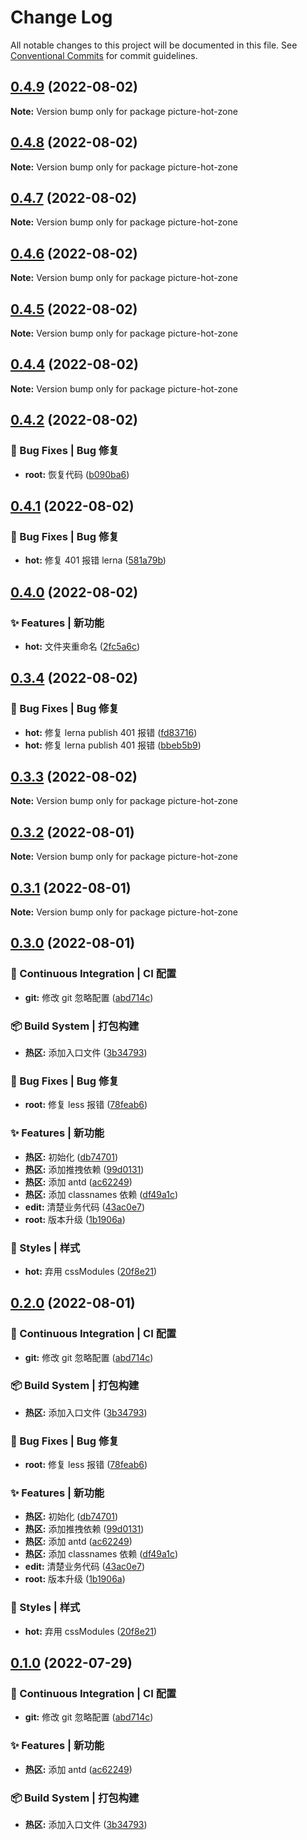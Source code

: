 # Change Log

All notable changes to this project will be documented in this file. See [Conventional Commits](https://conventionalcommits.org) for commit guidelines.

## [0.4.9](https://github.com/digital-expo-backstage-lowcode/multiport-builder-launcher/compare/picture-hot-zone@0.4.8...picture-hot-zone@0.4.9) (2022-08-02)

**Note:** Version bump only for package picture-hot-zone

## [0.4.8](https://github.com/digital-expo-backstage-lowcode/multiport-builder-launcher/compare/picture-hot-zone@0.4.7...picture-hot-zone@0.4.8) (2022-08-02)

**Note:** Version bump only for package picture-hot-zone

## [0.4.7](https://github.com/digital-expo-backstage-lowcode/multiport-builder-launcher/compare/picture-hot-zone@0.4.6...picture-hot-zone@0.4.7) (2022-08-02)

**Note:** Version bump only for package picture-hot-zone

## [0.4.6](https://github.com/digital-expo-backstage-lowcode/multiport-builder-launcher/compare/picture-hot-zone@0.4.5...picture-hot-zone@0.4.6) (2022-08-02)

**Note:** Version bump only for package picture-hot-zone

## [0.4.5](https://github.com/digital-expo-backstage-lowcode/multiport-builder-launcher/compare/picture-hot-zone@0.4.4...picture-hot-zone@0.4.5) (2022-08-02)

**Note:** Version bump only for package picture-hot-zone

## [0.4.4](https://github.com/digital-expo-backstage-lowcode/multiport-builder-launcher/compare/picture-hot-zone@0.4.3...picture-hot-zone@0.4.4) (2022-08-02)

**Note:** Version bump only for package picture-hot-zone

## [0.4.2](https://github.com/digital-expo-backstage-lowcode/multiport-builder-launcher/compare/picture-hot-zone@0.4.1...picture-hot-zone@0.4.2) (2022-08-02)

### 🐛 Bug Fixes | Bug 修复

- **root:** 恢复代码 ([b090ba6](https://github.com/digital-expo-backstage-lowcode/multiport-builder-launcher/commit/b090ba602f32677f8cdea4aac7eab875c688845d))

## [0.4.1](https://github.com/digital-expo-backstage-lowcode/multiport-builder-launcher/compare/picture-hot-zone@0.4.0...picture-hot-zone@0.4.1) (2022-08-02)

### 🐛 Bug Fixes | Bug 修复

- **hot:** 修复 401 报错 lerna ([581a79b](https://github.com/digital-expo-backstage-lowcode/multiport-builder-launcher/commit/581a79bbb663192483de4b756bf65608413ea494))

## [0.4.0](https://github.com/digital-expo-backstage-lowcode/multiport-builder-launcher/compare/picture-hot-zone@0.3.4...picture-hot-zone@0.4.0) (2022-08-02)

### ✨ Features | 新功能

- **hot:** 文件夹重命名 ([2fc5a6c](https://github.com/digital-expo-backstage-lowcode/multiport-builder-launcher/commit/2fc5a6cdbba46b5e3ec001a31395cca90f7a0fed))

## [0.3.4](https://github.com/digital-expo-backstage-lowcode/multiport-builder-launcher/compare/picture-hot-zone@0.3.3...picture-hot-zone@0.3.4) (2022-08-02)

### 🐛 Bug Fixes | Bug 修复

- **hot:** 修复 lerna publish 401 报错 ([fd83716](https://github.com/digital-expo-backstage-lowcode/multiport-builder-launcher/commit/fd83716e9d11ea24b0abba7eef5875f6c68954ae))
- **hot:** 修复 lerna publish 401 报错 ([bbeb5b9](https://github.com/digital-expo-backstage-lowcode/multiport-builder-launcher/commit/bbeb5b9e10ce4c641e850956da643049bce3ddd2))

## [0.3.3](https://github.com/digital-expo-backstage-lowcode/multiport-builder-launcher/compare/picture-hot-zone@0.3.2...picture-hot-zone@0.3.3) (2022-08-02)

**Note:** Version bump only for package picture-hot-zone

## [0.3.2](https://github.com/digital-expo-backstage-lowcode/multiport-builder-launcher/compare/picture-hot-zone@0.3.1...picture-hot-zone@0.3.2) (2022-08-01)

**Note:** Version bump only for package picture-hot-zone

## [0.3.1](https://github.com/digital-expo-backstage-lowcode/multiport-builder-launcher/compare/picture-hot-zone@0.3.0...picture-hot-zone@0.3.1) (2022-08-01)

**Note:** Version bump only for package picture-hot-zone

## [0.3.0](https://github.com/digital-expo-backstage-lowcode/multiport-builder-launcher/compare/picture-hot-zone@0.0.5...picture-hot-zone@0.3.0) (2022-08-01)

### 👷 Continuous Integration | CI 配置

- **git:** 修改 git 忽略配置 ([abd714c](https://github.com/digital-expo-backstage-lowcode/multiport-builder-launcher/commit/abd714cf755c66de4fff64cf9fbb91a2b1ec7b84))

### 📦‍ Build System | 打包构建

- **热区:** 添加入口文件 ([3b34793](https://github.com/digital-expo-backstage-lowcode/multiport-builder-launcher/commit/3b347932a49fb7732cd33f2aa7a97fd332f0889f))

### 🐛 Bug Fixes | Bug 修复

- **root:** 修复 less 报错 ([78feab6](https://github.com/digital-expo-backstage-lowcode/multiport-builder-launcher/commit/78feab6d9e404c74656624f4c4c25885dcd5fa71))

### ✨ Features | 新功能

- **热区:** 初始化 ([db74701](https://github.com/digital-expo-backstage-lowcode/multiport-builder-launcher/commit/db747018fb2ab3ce9bf47a6a14f2cef07760317b))
- **热区:** 添加推拽依赖 ([99d0131](https://github.com/digital-expo-backstage-lowcode/multiport-builder-launcher/commit/99d01316ff90e251c3b4d646a52b831157efa1a9))
- **热区:** 添加 antd ([ac62249](https://github.com/digital-expo-backstage-lowcode/multiport-builder-launcher/commit/ac6224954a4f641dfaf4b2a41db6b96e70d3ba82))
- **热区:** 添加 classnames 依赖 ([df49a1c](https://github.com/digital-expo-backstage-lowcode/multiport-builder-launcher/commit/df49a1cd3365f67b802bbd8103ad6316bc9bd6d1))
- **edit:** 清楚业务代码 ([43ac0e7](https://github.com/digital-expo-backstage-lowcode/multiport-builder-launcher/commit/43ac0e70f8b0ad2ceba474224eb7447041585c4a))
- **root:** 版本升级 ([1b1906a](https://github.com/digital-expo-backstage-lowcode/multiport-builder-launcher/commit/1b1906a618bad0af0f6b9b2159130896c0a21c50))

### 💄 Styles | 样式

- **hot:** 弃用 cssModules ([20f8e21](https://github.com/digital-expo-backstage-lowcode/multiport-builder-launcher/commit/20f8e212208ab4873213fc216fedbb7852d0dae9))

## [0.2.0](https://github.com/digital-expo-backstage-lowcode/multiport-builder-launcher/compare/picture-hot-zone@0.0.5...picture-hot-zone@0.2.0) (2022-08-01)

### 👷 Continuous Integration | CI 配置

- **git:** 修改 git 忽略配置 ([abd714c](https://github.com/digital-expo-backstage-lowcode/multiport-builder-launcher/commit/abd714cf755c66de4fff64cf9fbb91a2b1ec7b84))

### 📦‍ Build System | 打包构建

- **热区:** 添加入口文件 ([3b34793](https://github.com/digital-expo-backstage-lowcode/multiport-builder-launcher/commit/3b347932a49fb7732cd33f2aa7a97fd332f0889f))

### 🐛 Bug Fixes | Bug 修复

- **root:** 修复 less 报错 ([78feab6](https://github.com/digital-expo-backstage-lowcode/multiport-builder-launcher/commit/78feab6d9e404c74656624f4c4c25885dcd5fa71))

### ✨ Features | 新功能

- **热区:** 初始化 ([db74701](https://github.com/digital-expo-backstage-lowcode/multiport-builder-launcher/commit/db747018fb2ab3ce9bf47a6a14f2cef07760317b))
- **热区:** 添加推拽依赖 ([99d0131](https://github.com/digital-expo-backstage-lowcode/multiport-builder-launcher/commit/99d01316ff90e251c3b4d646a52b831157efa1a9))
- **热区:** 添加 antd ([ac62249](https://github.com/digital-expo-backstage-lowcode/multiport-builder-launcher/commit/ac6224954a4f641dfaf4b2a41db6b96e70d3ba82))
- **热区:** 添加 classnames 依赖 ([df49a1c](https://github.com/digital-expo-backstage-lowcode/multiport-builder-launcher/commit/df49a1cd3365f67b802bbd8103ad6316bc9bd6d1))
- **edit:** 清楚业务代码 ([43ac0e7](https://github.com/digital-expo-backstage-lowcode/multiport-builder-launcher/commit/43ac0e70f8b0ad2ceba474224eb7447041585c4a))
- **root:** 版本升级 ([1b1906a](https://github.com/digital-expo-backstage-lowcode/multiport-builder-launcher/commit/1b1906a618bad0af0f6b9b2159130896c0a21c50))

### 💄 Styles | 样式

- **hot:** 弃用 cssModules ([20f8e21](https://github.com/digital-expo-backstage-lowcode/multiport-builder-launcher/commit/20f8e212208ab4873213fc216fedbb7852d0dae9))

## [0.1.0](https://github.com/digital-expo-backstage-lowcode/multiport-builder-launcher/compare/picture-hot-zone@0.0.5...picture-hot-zone@0.1.0) (2022-07-29)

### 👷 Continuous Integration | CI 配置

- **git:** 修改 git 忽略配置 ([abd714c](https://github.com/digital-expo-backstage-lowcode/multiport-builder-launcher/commit/abd714cf755c66de4fff64cf9fbb91a2b1ec7b84))

### ✨ Features | 新功能

- **热区:** 添加 antd ([ac62249](https://github.com/digital-expo-backstage-lowcode/multiport-builder-launcher/commit/ac6224954a4f641dfaf4b2a41db6b96e70d3ba82))

### 📦‍ Build System | 打包构建

- **热区:** 添加入口文件 ([3b34793](https://github.com/digital-expo-backstage-lowcode/multiport-builder-launcher/commit/3b347932a49fb7732cd33f2aa7a97fd332f0889f))
